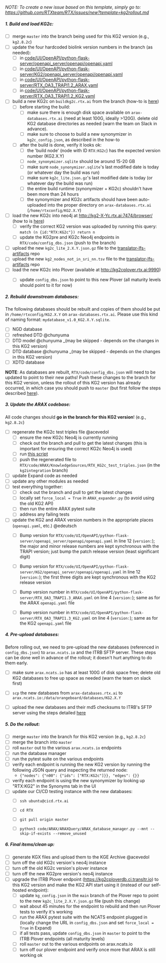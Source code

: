 _NOTE: To create a new issue based on this template, simply go to: https://github.com/RTXteam/RTX/issues/new?template=kg2rollout.md_

##### 1. Build and load KG2c:

- [ ] merge `master` into the branch being used for this KG2 version (e.g., `kg2.8.2c`)
- [ ] update the four hardcoded biolink version numbers in the branch (as needed):
  - [ ] in [code/UI/OpenAPI/python-flask-server/openapi_server/openapi/openapi.yaml](../code/UI/OpenAPI/python-flask-server/openapi_server/openapi/openapi.yaml)
  - [ ] in [code/UI/OpenAPI/python-flask-server/KG2/openapi_server/openapi/openapi.yaml](../code/UI/OpenAPI/python-flask-server/KG2/openapi_server/openapi/openapi.yaml)
  - [ ] in [code/UI/OpenAPI/python-flask-server/RTX_OA3_TRAPI1.2_ARAX.yaml](../code/UI/OpenAPI/python-flask-server/RTX_OA3_TRAPI1.2_ARAX.yaml)
  - [ ] in [code/UI/OpenAPI/python-flask-server/RTX_OA3_TRAPI1.2_KG2.yaml](../code/UI/OpenAPI/python-flask-server/RTX_OA3_TRAPI1.2_KG2.yaml)
- [ ] build a new KG2c on `buildkg2c.rtx.ai` from the branch (how-to is [here](https://github.com/RTXteam/RTX/tree/master/code/kg2c#build-kg2canonicalized))
  - [ ] before starting the build:
    - [ ] make sure there is enough disk space available on `arax-databases.rtx.ai` (need at least 100G, ideally >120G). delete old KG2 database directories as needed (warn the team on Slack in advance).
    - [ ] make sure to choose to build a new synonymizer in `kg2c_config.json`, as described in the how-to
  - [ ] after the build is done, verify it looks ok:
    - [ ] the 'build node' (node with ID `RTX:KG2c`) has the expected version number (KG2.X.Y)
    - [ ] `node_synonymizer.sqlite` should be around 15-20 GB
    - [ ] make sure `node_synonymizer.sqlite`'s last modified date is today (or whatever day the build was run)
    - [ ] make sure `kg2c_lite.json.gz`'s last modified date is today (or whatever day the build was run)
    - [ ] the entire build runtime (synonymizer + KG2c) shouldn't have been more than 24 hours
    - [ ] the synonymizer and KG2c artifacts should have been auto-uploaded into the proper directory on `arax-databases.rtx.ai` (`/home/rtxconfig/KG2.X.Y`)
- [ ] load the new KG2c into neo4j at http://kg2-X-Yc.rtx.ai:7474/browser/ (how to is [here](https://github.com/RTXteam/RTX/tree/master/code/kg2c#host-kg2canonicalized-in-neo4j))
  - [ ] verify the correct KG2 version was uploaded by running this query: `match (n {id:"RTX:KG2c"}) return n`
  - [ ] update the KG2pre and KG2c Neo4j endpoints in `RTX/code/config_dbs.json` (push to the branch)
- [ ] upload the new `kg2c_lite_2.X.Y.json.gz` file to the [translator-lfs-artifacts](https://github.com/ncats/translator-lfs-artifacts/tree/main/files) repo
- [ ] upload the new `kg2_nodes_not_in_sri_nn.tsv` file to the [translator-lfs-artifacts](https://github.com/ncats/translator-lfs-artifacts/tree/main/files) repo
- [ ] load the new KG2c into Plover (available at http://kg2cplover.rtx.ai:9990)
  - [ ] update `config_dbs.json` to point to this new Plover (all maturity levels should point to it for now)
  

##### 2. Rebuild downstream databases:

The following databases should be rebuilt and copies of them should be put in `/home/rtxconfig/KG2.X.Y` on `arax-databases.rtx.ai`. Please use this kind of naming format: `mydatabase_v1.0_KG2.X.Y.sqlite`.

- [ ] NGD database
- [ ] refreshed DTD @chunyuma
- [ ] DTD model @chunyuma _(may be skipped - depends on the changes in this KG2 version)
- [ ] DTD database @chunyuma _(may be skipped - depends on the changes in this KG2 version)
- [ ] XDTD database

**NOTE**: As databases are rebuilt, `RTX/code/config_dbs.json` will need to be updated to point to their new paths! Push these changes to the branch for this KG2 version, unless the rollout of this KG2 version has already occurred, in which case you should push to `master` (but first follow the steps described [here](https://github.com/RTXteam/RTX/wiki/Config,-databases,-and-SFTP#config_dbsjson)). 


##### 3. Update the ARAX codebase:

All code changes should **go in the branch for this KG2 version**! (e.g., `kg2.8.2c`)

- [ ] regenerate the KG2c test triples file @acevedol
  - [ ] ensure the new KG2c Neo4j is currently running
  - [ ] check out the branch and pull to get the latest changes (this is important for ensuring the correct KG2c Neo4j is used)
  - [ ] run [this script](https://github.com/RTXteam/RTX/blob/master/code/ARAX/KnowledgeSources/create_csv_of_kp_predicate_triples.py)
  - [ ] push the regenerated file to `RTX/code/ARAX/KnowledgeSources/RTX_KG2c_test_triples.json` (in the `kg2integration` branch)
- [ ] update Expand code as needed
- [ ] update any other modules as needed
- [ ] test everything together:
  - [ ] check out the branch and pull to get the latest changes
  - [ ] locally set `force_local = True` in `ARAX_expander.py` (to avoid using the old KG2 API)
  - [ ] then run the entire ARAX pytest suite
  - [ ] address any failing tests
- [ ] update the KG2 and ARAX version numbers in the appropriate places (`openapi.yaml`, etc.) @edeutsch
  - [ ] Bump version for `RTX/code/UI/OpenAPI/python-flask-server/openapi_server/openapi/openapi.yaml` in line 12 (`version:`); the major and minor release numbers are kept synchronous with the TRAPI version; just bump the patch release version (least significant digit)
  - [ ] Bump version for `RTX/code/UI/OpenAPI/python-flask-server/KG2/openapi_server/openapi/openapi.yaml` in line 12 (`version:`); the first three digits are kept synchronous with the KG2 release version
  - [ ] Bump version number in `RTX/code/UI/OpenAPI/python-flask-server/RTX_OA3_TRAPI1.3_ARAX.yaml` on line 4 (`version:`); same as for the ARAX `openapi.yaml` file
  - [ ] Bump version number in `RTX/code/UI/OpenAPI/python-flask-server/RTX_OA3_TRAPI1.3_KG2.yaml` on line 4 (`version:`); same as for the KG2 `openapi.yaml` file
  

##### 4. Pre-upload databases:

Before rolling out, we need to pre-upload the new databases (referenced in `config_dbs.json`) to `arax.ncats.io` and the ITRB SFTP server. These steps can
be done well in advance of the rollout; it doesn't hurt anything to do them early.

- [ ] make sure `arax.ncats.io` has at least 100G of disk space free; delete old KG2 databases to free up space as needed (warn the team on slack first)
- [ ] `scp` the new databases from `arax-databases.rtx.ai` to `arax.ncats.io:/data/orangeboard/databases/KG2.X.Y`
- [ ] upload the new databases and their md5 checksums to ITRB's SFTP server using the steps detailed [here](https://github.com/RTXteam/RTX/wiki/Config,-databases,-and-SFTP#steps-for-all-databases-at-once)



##### 5. Do the rollout:

- [ ] merge `master` into the branch for this KG2 version (e.g., `kg2.8.2c`)
- [ ] merge the branch into `master`
- [ ] roll `master` out to the various `arax.ncats.io` endpoints
- [ ] run the database manager
- [ ] run the pytest suite on the various endpoints
- [ ] verify each endpoint is running the new KG2 version by running the following JSON query and inspecting the returned node:
  - `{"nodes": {"n00": {"ids": ["RTX:KG2c"]}}, "edges": {}}`
- [ ] verify each endpoint is using the new synonymizer by looking up "RTX:KG2" in the Synonyms tab in the UI
- [ ] update our CI/CD testing instance with the new databases:
  - [ ] `ssh ubuntu@cicd.rtx.ai`
  - [ ] `cd RTX`
  - [ ] `git pull origin master`
  - [ ] `python3 code/ARAX/ARAXQuery/ARAX_database_manager.py --mnt --skip-if-exists --remove_unused`


##### 6. Final items/clean up:

- [ ] generate KGX files and upload them to the KGE Archive @acevedol
- [ ] turn off the old KG2c version's neo4j instance
- [ ] turn off the old KG2c version's plover instance
- [ ] turn off the new KG2pre version's neo4j instance
- [ ] upgrade the ITRB Plover endpoint (https://kg2cploverdb.ci.transltr.io) to this KG2 version and make the KG2 API start using it (instead of our self-hosted endpoint): 
    - [ ] update `kg_config.json` in the `main` branch of the Plover repo to point to the new `kg2c_lite_2.X.Y.json.gz` file (push this change)
    - [ ] wait about 45 minutes for the endpoint to rebuild and then run Plover tests to verify it's working
    - [ ] run the ARAX pytest suite with the NCATS endpoint plugged in (locally change the URL in `config_dbs.json` and set `force_local = True` in Expand)
    - [ ] if all tests pass, update `config_dbs.json` in `master` to point to the ITRB Plover endpoints (all maturity levels)
    - [ ] roll `master` out to the various endpoints on arax.ncats.io
    - [ ] turn off our plover endpoint and verify once more that ARAX is still working ok
